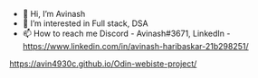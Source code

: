 - 👋 Hi, I’m Avinash
- 👀 I’m interested in Full stack, DSA
- 📫 How to reach me Discord - Avinash#3671, LinkedIn - https://www.linkedin.com/in/avinash-haribaskar-21b298251/

<!---
avin4930c/avin4930c is a ✨ special ✨ repository because its `README.md` (this file) appears on your GitHub profile.
You can click the Preview link to take a look at your changes.
--->

https://avin4930c.github.io/Odin-webiste-project/
